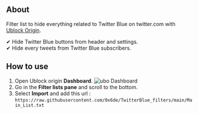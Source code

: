 ## About

Filter list to hide everything related to Twitter Blue on twitter.com with [Ublock Origin](https://github.com/gorhill/uBlock).


✔ Hide Twitter Blue buttons from header and settings.  
✔ Hide every tweets from Twitter Blue subscribers.


## How to use
1. Open Ublock origin **Dashboard**. ![ubo Dashboard](https://user-images.githubusercontent.com/886325/102916299-9b30c000-4483-11eb-92de-d54d53674436.png "ublock origin Dashboard")
2. Go in the **Filter lists pane** and scroll to the bottom.
3. Select **Import** and add this url : `https://raw.githubusercontent.com/0x6de/TwitterBlue_filters/main/Main_List.txt` 





